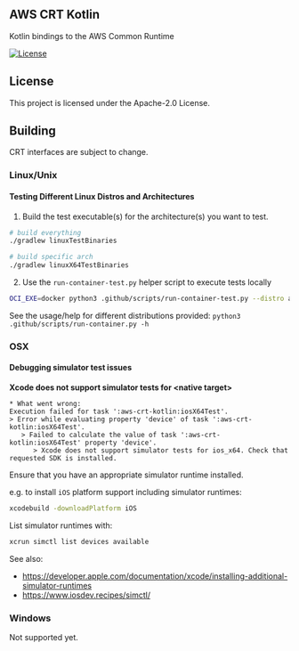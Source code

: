 ## AWS CRT Kotlin

Kotlin bindings to the AWS Common Runtime

[![License][apache-badge]][apache-url]

[apache-badge]: https://img.shields.io/badge/License-Apache%202.0-blue.svg
[apache-url]: LICENSE

## License

This project is licensed under the Apache-2.0 License.

## Building

CRT interfaces are subject to change.

### Linux/Unix

#### Testing Different Linux Distros and Architectures

1. Build the test executable(s) for the architecture(s) you want to test. 

```sh
# build everything
./gradlew linuxTestBinaries

# build specific arch
./gradlew linuxX64TestBinaries
```

2. Use the `run-container-test.py` helper script to execute tests locally

```sh
OCI_EXE=docker python3 .github/scripts/run-container-test.py --distro al2 --arch x64 --test-bin-dir ./aws-crt-kotlin/build/bin
```

See the usage/help for different distributions provided: `python3 .github/scripts/run-container.py -h`

### OSX

#### Debugging simulator test issues

**Xcode does not support simulator tests for \<native target>**

```
* What went wrong:
Execution failed for task ':aws-crt-kotlin:iosX64Test'.
> Error while evaluating property 'device' of task ':aws-crt-kotlin:iosX64Test'.
   > Failed to calculate the value of task ':aws-crt-kotlin:iosX64Test' property 'device'.
      > Xcode does not support simulator tests for ios_x64. Check that requested SDK is installed.
```

Ensure that you have an appropriate simulator runtime installed.

e.g. to install `iOS` platform support including simulator runtimes:
```sh
xcodebuild -downloadPlatform iOS
```

List simulator runtimes with:

```sh
xcrun simctl list devices available
```

See also:
* https://developer.apple.com/documentation/xcode/installing-additional-simulator-runtimes
* https://www.iosdev.recipes/simctl/

### Windows
Not supported yet.
